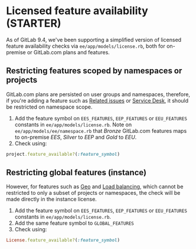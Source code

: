 # Licensed feature availability **(STARTER)**

As of GitLab 9.4, we've been supporting a simplified version of licensed
feature availability checks via `ee/app/models/license.rb`, both for
on-premise or GitLab.com plans and features.

## Restricting features scoped by namespaces or projects

GitLab.com plans are persisted on user groups and namespaces, therefore, if you're adding a
feature such as [Related issues](../user/project/issues/related_issues.md) or
[Service Desk](../user/project/service_desk.md),
it should be restricted on namespace scope.

1. Add the feature symbol on `EES_FEATURES`, `EEP_FEATURES` or `EEU_FEATURES` constants in
  `ee/app/models/license.rb`. Note on `ee/app/models/ee/namespace.rb` that _Bronze_ GitLab.com
  features maps to on-premise _EES_, _Silver_ to _EEP_ and _Gold_ to _EEU_.
1. Check using:

```ruby
project.feature_available?(:feature_symbol)
```

## Restricting global features (instance)

However, for features such as [Geo](../administration/geo/replication/index.md) and
[Load balancing](../administration/database_load_balancing.md), which cannot be restricted
to only a subset of projects or namespaces, the check will be made directly in
the instance license.

1. Add the feature symbol on `EES_FEATURES`, `EEP_FEATURES` or `EEU_FEATURES` constants in
  `ee/app/models/license.rb`.
1. Add the same feature symbol to `GLOBAL_FEATURES`
1. Check using:

```ruby
License.feature_available?(:feature_symbol)
```
